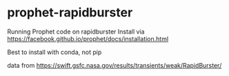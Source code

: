 # prophet-rapidburster
Running Prophet code on rapidburster
Install via https://facebook.github.io/prophet/docs/installation.html

Best to install with conda, not pip

data from https://swift.gsfc.nasa.gov/results/transients/weak/RapidBurster/
